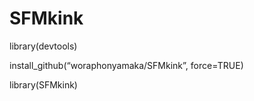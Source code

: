 # SFMkink
library(devtools)

install_github(“woraphonyamaka/SFMkink”, force=TRUE)

library(SFMkink)
